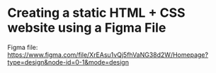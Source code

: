 # Creating a static HTML + CSS website using a Figma File
Figma file: https://www.figma.com/file/XrEAsu1vQj5fhVaNG38d2W/Homepage?type=design&node-id=0-1&mode=design
